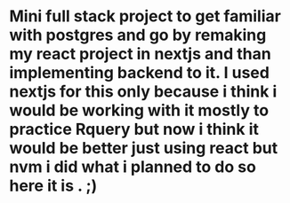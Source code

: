 # Mini full stack project to get familiar with postgres and go by remaking my react project in nextjs and than implementing backend to it. I used nextjs for this only because i think i would be working with it mostly to practice Rquery but now i think it would be better just using react but nvm i did what i planned to do so here it is . ;)
